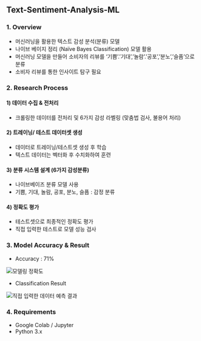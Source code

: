 ## Text-Sentiment-Analysis-ML

### 1. Overview
- 머신러닝을 활용한 텍스트 감성 분석(분류) 모델 
- 나이브 베이지 정리 (Naïve Bayes Classification) 모델 활용
- 머신러닝 모델을 만들어 소비자의 리뷰를 ‘기쁨’.’기대’,’놀람’.’공포’,’분노’,’슬픔’으로 분류 
- 소비자 리뷰를 통한 인사이트 탐구 필요


### 2. Research Process
#### 1) 데이터 수집 & 전처리
- 크롤링한 데이터를 전처리 및 6가지 감성 라벨링 (맞춤법 검사, 불용어 처리)

#### 2) 트레이닝/ 테스트 데이터셋 생성
- 데이터로 트레이닝/테스트셋 생성 후 학습 
- 텍스트 데이터는 벡터화 후 수치화하여 훈련

#### 3) 분류 시스템 설계 (6가지 감성분류)
- 나이브베이즈 분류 모델 사용 
- 기쁨, 기대, 놀람, 공포, 분노, 슬픔 : 감정 분류

#### 4) 정확도 평가
- 테스트셋으로 최종적인 정확도 평가 
- 직접 입력한 테스트로 모델 성능 검사


### 3. Model Accuracy & Result
- Accuracy : 71%

![모델링 정확도](https://user-images.githubusercontent.com/40832965/154876416-4b75a56f-2d3b-4de3-8239-ca382d9f0bca.png)

- Classification Result

![직접 입력한 데이터 예측 결과](https://user-images.githubusercontent.com/40832965/154876435-159bb934-48a9-4edd-8d81-34438b4c392f.png)

### 4. Requirements
- Google Colab / Jupyter
- Python 3.x
